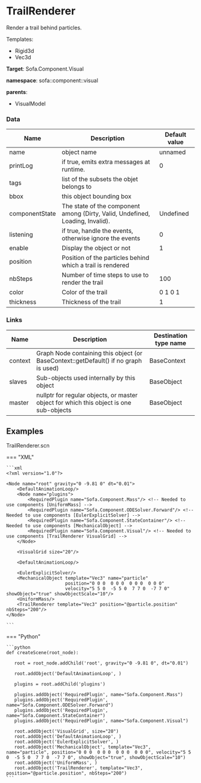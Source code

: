 <!-- generate_doc -->
# TrailRenderer

Render a trail behind particles.


Templates:

- Rigid3d
- Vec3d

__Target__: Sofa.Component.Visual

__namespace__: sofa::component::visual

__parents__:

- VisualModel

### Data

<table>
    <thead>
        <tr>
            <th>Name</th>
            <th>Description</th>
            <th>Default value</th>
        </tr>
    </thead>
    <tbody>
	<tr>
		<td>name</td>
		<td>
object name
		</td>
		<td>unnamed</td>
	</tr>
	<tr>
		<td>printLog</td>
		<td>
if true, emits extra messages at runtime.
		</td>
		<td>0</td>
	</tr>
	<tr>
		<td>tags</td>
		<td>
list of the subsets the objet belongs to
		</td>
		<td></td>
	</tr>
	<tr>
		<td>bbox</td>
		<td>
this object bounding box
		</td>
		<td></td>
	</tr>
	<tr>
		<td>componentState</td>
		<td>
The state of the component among (Dirty, Valid, Undefined, Loading, Invalid).
		</td>
		<td>Undefined</td>
	</tr>
	<tr>
		<td>listening</td>
		<td>
if true, handle the events, otherwise ignore the events
		</td>
		<td>0</td>
	</tr>
	<tr>
		<td>enable</td>
		<td>
Display the object or not
		</td>
		<td>1</td>
	</tr>
	<tr>
		<td>position</td>
		<td>
Position of the particles behind which a trail is rendered
		</td>
		<td></td>
	</tr>
	<tr>
		<td>nbSteps</td>
		<td>
Number of time steps to use to render the trail
		</td>
		<td>100</td>
	</tr>
	<tr>
		<td>color</td>
		<td>
Color of the trail
		</td>
		<td>0 1 0 1</td>
	</tr>
	<tr>
		<td>thickness</td>
		<td>
Thickness of the trail
		</td>
		<td>1</td>
	</tr>

</tbody>
</table>

### Links


| Name | Description | Destination type name |
| ---- | ----------- | --------------------- |
|context|Graph Node containing this object (or BaseContext::getDefault() if no graph is used)|BaseContext|
|slaves|Sub-objects used internally by this object|BaseObject|
|master|nullptr for regular objects, or master object for which this object is one sub-objects|BaseObject|

## Examples 

TrailRenderer.scn

=== "XML"

    ```xml
    <?xml version="1.0"?>
    
    <Node name="root" gravity="0 -9.81 0" dt="0.01">
        <DefaultAnimationLoop/>
        <Node name="plugins">
            <RequiredPlugin name="Sofa.Component.Mass"/> <!-- Needed to use components [UniformMass] -->
            <RequiredPlugin name="Sofa.Component.ODESolver.Forward"/> <!-- Needed to use components [EulerExplicitSolver] -->
            <RequiredPlugin name="Sofa.Component.StateContainer"/> <!-- Needed to use components [MechanicalObject] -->
            <RequiredPlugin name="Sofa.Component.Visual"/> <!-- Needed to use components [TrailRenderer VisualGrid] -->
        </Node>
    
        <VisualGrid size="20"/>
    
        <DefaultAnimationLoop/>
    
        <EulerExplicitSolver/>
        <MechanicalObject template="Vec3" name="particle"
                          position="0 0 0  0 0 0  0 0 0  0 0 0"
                          velocity="5 5 0  -5 5 0  7 7 0  -7 7 0" showObject="true" showObjectScale="10"/>
        <UniformMass/>
        <TrailRenderer template="Vec3" position="@particle.position" nbSteps="200"/>
    </Node>

    ```

=== "Python"

    ```python
    def createScene(root_node):

       root = root_node.addChild('root', gravity="0 -9.81 0", dt="0.01")

       root.addObject('DefaultAnimationLoop', )

       plugins = root.addChild('plugins')

       plugins.addObject('RequiredPlugin', name="Sofa.Component.Mass")
       plugins.addObject('RequiredPlugin', name="Sofa.Component.ODESolver.Forward")
       plugins.addObject('RequiredPlugin', name="Sofa.Component.StateContainer")
       plugins.addObject('RequiredPlugin', name="Sofa.Component.Visual")

       root.addObject('VisualGrid', size="20")
       root.addObject('DefaultAnimationLoop', )
       root.addObject('EulerExplicitSolver', )
       root.addObject('MechanicalObject', template="Vec3", name="particle", position="0 0 0  0 0 0  0 0 0  0 0 0", velocity="5 5 0  -5 5 0  7 7 0  -7 7 0", showObject="true", showObjectScale="10")
       root.addObject('UniformMass', )
       root.addObject('TrailRenderer', template="Vec3", position="@particle.position", nbSteps="200")
    ```

